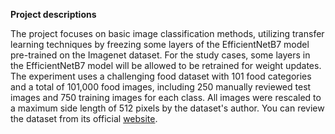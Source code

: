 **Project descriptions**

The project focuses on basic image classification methods, utilizing transfer learning techniques by freezing some layers of the EfficientNetB7 model pre-trained on the Imagenet dataset. For the study cases, some layers in the EfficientNetB7 model will be allowed to be retrained for weight updates. The experiment uses a challenging food dataset with 101 food categories and a total of 101,000 food images, including 250 manually reviewed test images and 750 training images for each class. All images were rescaled to a maximum side length of 512 pixels by the dataset's author. You can review the dataset from its official [website](https://data.vision.ee.ethz.ch/cvl/datasets_extra/food-101/).
